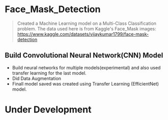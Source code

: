 # Face_Mask_Detection
> Created a Machine Learning model on a Multi-Class Classification problem. The data used here is from Kaggle's Face_Mask images: https://www.kaggle.com/datasets/vijaykumar1799/face-mask-detection 

## Build Convolutional Neural Network(CNN) Model
* Build neural networks for multiple models(experimental) and also used transfer learning for the last model.
* Did Data Augmentation
* Finall model saved was created using Transfer Learning (EfficientNet) model.


# Under Development

